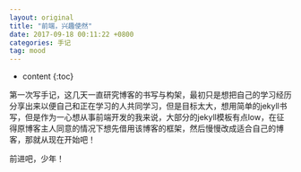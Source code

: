 ```yaml
---
layout: original
title: "前端，兴趣使然"
date: 2017-09-18 00:11:22 +0800 
categories: 手记
tag: mood
---
```

* content
{:toc}

第一次写手记，这几天一直研究博客的书写与构架，最初只是想把自己的学习经历分享出来以便自己和正在学习的人共同学习，但是目标太大，想用简单的jekyll书写，但是作为一心想从事前端开发的我来说，大部分的jekyll模板有点low，在征得原博客主人同意的情况下想先借用该博客的框架，然后慢慢改成适合自己的博客，那就从现在开始吧！

<!-- more -->

前进吧，少年！